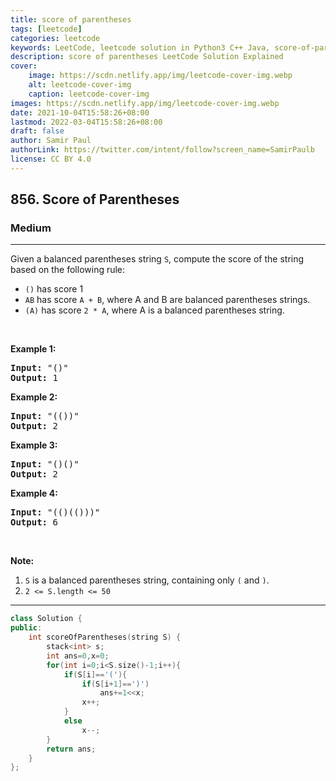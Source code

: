 ```yaml
---
title: score of parentheses
tags: [leetcode]
categories: leetcode
keywords: LeetCode, leetcode solution in Python3 C++ Java, score-of-parentheses solution
description: score of parentheses LeetCode Solution Explained
cover:
    image: https://scdn.netlify.app/img/leetcode-cover-img.webp
    alt: leetcode-cover-img
    caption: leetcode-cover-img
images: https://scdn.netlify.app/img/leetcode-cover-img.webp
date: 2021-10-04T15:58:26+08:00
lastmod: 2022-03-04T15:58:26+08:00
draft: false
author: Samir Paul
authorLink: https://twitter.com/intent/follow?screen_name=SamirPaulb
license: CC BY 4.0
---
```



<h2>856. Score of Parentheses</h2><h3>Medium</h3><hr><div><p>Given a balanced parentheses string <code>S</code>, compute the score of the string based on the following rule:</p>

<ul>
	<li><code>()</code> has score 1</li>
	<li><code>AB</code> has score <code>A + B</code>, where A and B are balanced parentheses strings.</li>
	<li><code>(A)</code> has score <code>2 * A</code>, where A is a balanced parentheses string.</li>
</ul>

<p>&nbsp;</p>

<div>
<p><strong>Example 1:</strong></p>

<pre><strong>Input: </strong><span id="example-input-1-1">"()"</span>
<strong>Output: </strong><span id="example-output-1">1</span>
</pre>

<div>
<p><strong>Example 2:</strong></p>

<pre><strong>Input: </strong><span id="example-input-2-1">"(())"</span>
<strong>Output: </strong><span id="example-output-2">2</span>
</pre>

<div>
<p><strong>Example 3:</strong></p>

<pre><strong>Input: </strong><span id="example-input-3-1">"()()"</span>
<strong>Output: </strong><span id="example-output-3">2</span>
</pre>

<div>
<p><strong>Example 4:</strong></p>

<pre><strong>Input: </strong><span id="example-input-4-1">"(()(()))"</span>
<strong>Output: </strong><span id="example-output-4">6</span>
</pre>

<p>&nbsp;</p>

<p><strong>Note:</strong></p>

<ol>
	<li><code>S</code> is a balanced parentheses string, containing only <code>(</code> and <code>)</code>.</li>
	<li><code>2 &lt;= S.length &lt;= 50</code></li>
</ol>
</div>
</div>
</div>
</div>
</div>

---




```cpp
class Solution {
public:
    int scoreOfParentheses(string S) {
        stack<int> s;
        int ans=0,x=0;
        for(int i=0;i<S.size()-1;i++){
            if(S[i]=='('){
                if(S[i+1]==')')
                    ans+=1<<x;
                x++;
            }
            else
                x--;
        }
        return ans;
    }
};
```
